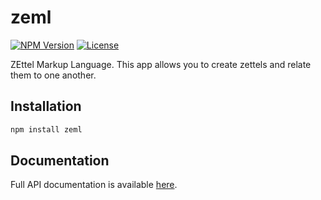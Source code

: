 # zeml

[![NPM Version](https://img.shields.io/npm/v/zeml.svg)](https://www.npmjs.com/package/your-package)
[![License](https://img.shields.io/npm/l/zeml.svg)](LICENSE)



ZEttel Markup Language. This app allows you to create zettels and relate them to one another. 

## Installation 

```bash
npm install zeml
```

## Documentation

Full API documentation is available [here](https://shubhvjain.github.io/zeml).
